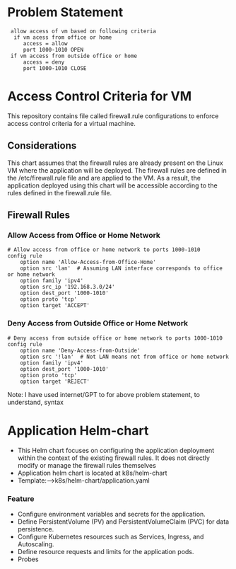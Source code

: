 # Problem Statement

```plaintext
 allow access of vm based on following criteria  
  if vm acess from office or home
     access = allow 
     port 1000-1010 OPEN 
 if vm access from outside office or home
     access = deny
     port 1000-1010 CLOSE
```

# Access Control Criteria for VM

This repository contains file called firewall.rule configurations to enforce access control criteria for a virtual machine.

## Considerations

This chart assumes that the firewall rules are already present on the Linux VM where the application will be deployed. The firewall rules are defined in the /etc/firewall.rule file and are applied to the VM. As a result, the application deployed using this chart will be accessible according to the rules defined in the firewall.rule file.

## Firewall Rules

### Allow Access from Office or Home Network

```plaintext
# Allow access from office or home network to ports 1000-1010
config rule
    option name 'Allow-Access-from-Office-Home'
    option src 'lan'  # Assuming LAN interface corresponds to office or home network
    option family 'ipv4'
    option src_ip '192.168.3.0/24'
    option dest_port '1000-1010'
    option proto 'tcp'
    option target 'ACCEPT'
```

### Deny Access from Outside Office or Home Network

```plaintext
# Deny access from outside office or home network to ports 1000-1010
config rule
    option name 'Deny-Access-from-Outside'
    option src '!lan'  # Not LAN means not from office or home network
    option family 'ipv4'
    option dest_port '1000-1010'
    option proto 'tcp'
    option target 'REJECT'

```
Note: I have used internet/GPT to for above problem statement, to understand, syntax

# Application Helm-chart
- This Helm chart focuses on configuring the application deployment within the context of the existing firewall rules. It does not directly modify or manage the firewall rules themselves
- Application helm chart is located at k8s/helm-chart
- Template:-->k8s/helm-chart/application.yaml

### Feature

- Configure environment variables and secrets for the application.
- Define PersistentVolume (PV) and PersistentVolumeClaim (PVC) for data persistence.
- Configure Kubernetes resources such as Services, Ingress, and Autoscaling.
- Define resource requests and limits for the application pods.
- Probes